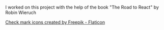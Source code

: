 I worked on this project with the help of the book "The Road to React" by Robin Wieruch

<a href="https://www.flaticon.com/free-icons/check-mark" title="check mark icons">Check mark icons created by Freepik - Flaticon</a>
